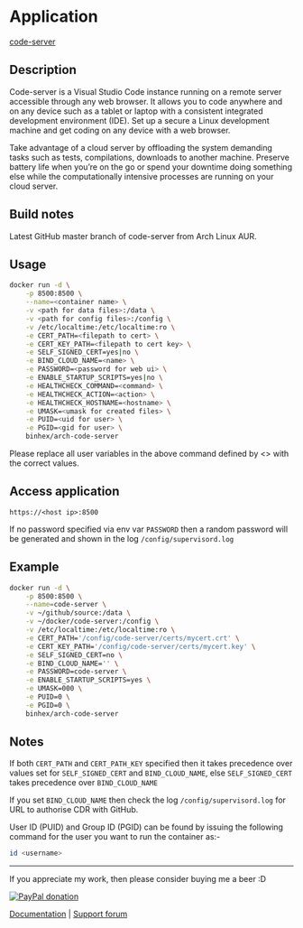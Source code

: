 # Application

[code-server](https://github.com/cdr/code-server)

## Description

Code-server is a Visual Studio Code instance running on a remote server
accessible through any web browser. It allows you to code anywhere and on any
device such as a tablet or laptop with a consistent integrated development
environment (IDE). Set up a secure a Linux development machine and get coding on
any device with a web browser.

Take advantage of a cloud server by offloading the system demanding tasks such
as tests, compilations, downloads to another machine. Preserve battery life when
you’re on the go or spend your downtime doing something else while the
computationally intensive processes are running on your cloud server.

## Build notes

Latest GitHub master branch of code-server from Arch Linux AUR.

## Usage

```bash
docker run -d \
    -p 8500:8500 \
    --name=<container name> \
    -v <path for data files>:/data \
    -v <path for config files>:/config \
    -v /etc/localtime:/etc/localtime:ro \
    -e CERT_PATH=<filepath to cert> \
    -e CERT_KEY_PATH=<filepath to cert key> \
    -e SELF_SIGNED_CERT=yes|no \
    -e BIND_CLOUD_NAME=<name> \
    -e PASSWORD=<password for web ui> \
    -e ENABLE_STARTUP_SCRIPTS=yes|no \
    -e HEALTHCHECK_COMMAND=<command> \
    -e HEALTHCHECK_ACTION=<action> \
    -e HEALTHCHECK_HOSTNAME=<hostname> \
    -e UMASK=<umask for created files> \
    -e PUID=<uid for user> \
    -e PGID=<gid for user> \
    binhex/arch-code-server
```

Please replace all user variables in the above command defined by <> with the
correct values.

## Access application

`https://<host ip>:8500`

If no password specified via env var ```PASSWORD``` then a random password will
be generated and shown in the log ```/config/supervisord.log```

## Example

```bash
docker run -d \
    -p 8500:8500 \
    --name=code-server \
    -v ~/github/source:/data \
    -v ~/docker/code-server:/config \
    -v /etc/localtime:/etc/localtime:ro \
    -e CERT_PATH='/config/code-server/certs/mycert.crt' \
    -e CERT_KEY_PATH='/config/code-server/certs/mycert.key' \
    -e SELF_SIGNED_CERT=no \
    -e BIND_CLOUD_NAME='' \
    -e PASSWORD=code-server \
    -e ENABLE_STARTUP_SCRIPTS=yes \
    -e UMASK=000 \
    -e PUID=0 \
    -e PGID=0 \
    binhex/arch-code-server
```

## Notes

If both ```CERT_PATH``` and ```CERT_PATH_KEY``` specified then it takes
precedence over values set for ```SELF_SIGNED_CERT``` and ```BIND_CLOUD_NAME```,
else ```SELF_SIGNED_CERT``` takes precedence over ```BIND_CLOUD_NAME```

If you set ```BIND_CLOUD_NAME``` then check the log
```/config/supervisord.log``` for URL to authorise CDR with GitHub.

User ID (PUID) and Group ID (PGID) can be found by issuing the following command
for the user you want to run the container as:-

```bash
id <username>
```

___
If you appreciate my work, then please consider buying me a beer  :D

[![PayPal donation](https://www.paypal.com/en_US/i/btn/btn_donate_SM.gif)](https://www.paypal.com/cgi-bin/webscr?cmd=_s-xclick&hosted_button_id=MM5E27UX6AUU4)

[Documentation](https://github.com/binhex/documentation) | [Support forum](https://forums.unraid.net/topic/110282-support-binhex-code-server/)
